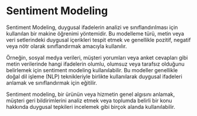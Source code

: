# Sentiment Modeling
Sentiment Modeling, duygusal ifadelerin analizi ve sınıflandırılması için kullanılan bir makine öğrenimi yöntemidir. Bu modelleme türü, metin veya veri setlerindeki duygusal içerikleri tespit etmek ve genellikle pozitif, negatif veya nötr olarak sınıflandırmak amacıyla kullanılır.

Örneğin, sosyal medya verileri, müşteri yorumları veya anket cevapları gibi metin verilerinde hangi ifadelerin olumlu, olumsuz veya tarafsız olduğunu belirlemek için sentiment modeling kullanılabilir. Bu modeller genellikle doğal dil işleme (NLP) teknikleriyle birlikte kullanılarak duygusal ifadeleri anlamak ve sınıflandırmak için eğitilir.

Sentiment modeling, bir ürünün veya hizmetin genel algısını anlamak, müşteri geri bildirimlerini analiz etmek veya toplumda belirli bir konu hakkında duygusal tepkileri incelemek gibi birçok alanda kullanılabilir.
